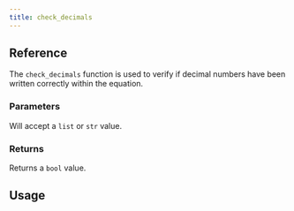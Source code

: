 ```yaml
---
title: check_decimals
---
```


## Reference
The `check_decimals` function is used to verify if decimal numbers have been written correctly within the equation.

### Parameters
Will accept a `list` or `str` value.

### Returns
Returns a `bool` value.

## Usage